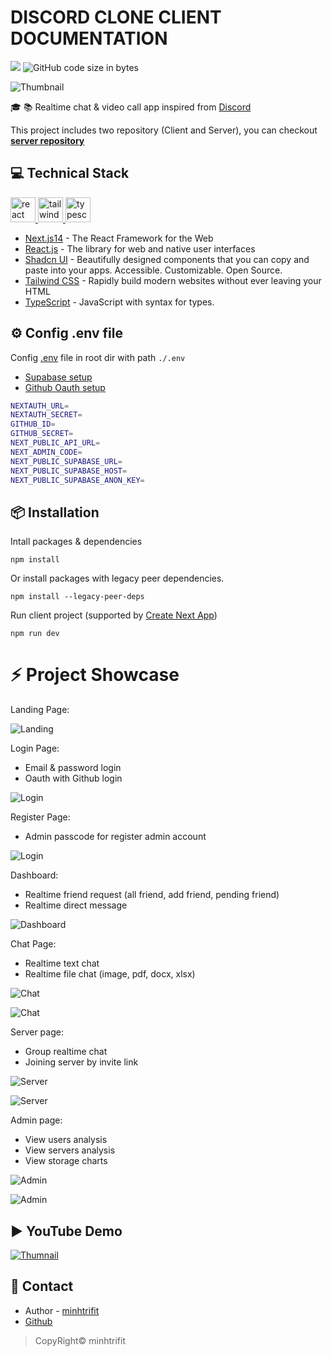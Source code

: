 # DISCORD CLONE CLIENT DOCUMENTATION

<img src="https://img.shields.io/github/stars/minhtrifit/discord-clone-client"/> ![GitHub code size in bytes](https://img.shields.io/github/languages/code-size/minhtrifit/discord-clone-client)

![Thumbnail](./showcase/screenshot.png)

🎓 📚 Realtime chat & video call app inspired from [Discord](https://discord.com)

This project includes two repository (Client and Server), you can checkout **[server repository](https://github.com/minhtrifit/discord-clone-server)**

## 💻 Technical Stack

<p align="left"> <a href="https://reactjs.org/" target="_blank" rel="noreferrer"> <img src="https://raw.githubusercontent.com/devicons/devicon/master/icons/react/react-original-wordmark.svg" alt="react" width="40" height="40"/> </a> <a href="https://tailwindcss.com/" target="_blank" rel="noreferrer"> <img src="https://www.vectorlogo.zone/logos/tailwindcss/tailwindcss-icon.svg" alt="tailwind" width="40" height="40"/> </a> <a href="https://www.typescriptlang.org/" target="_blank" rel="noreferrer"> <img src="https://raw.githubusercontent.com/devicons/devicon/master/icons/typescript/typescript-original.svg" alt="typescript" width="40" height="40"/> </a> </p>

- [Next.js14](https://nextjs.org) - The React Framework for the Web
- [React.js](https://react.dev) - The library for web and native user interfaces
- [Shadcn UI](https://ui.shadcn.com) - Beautifully designed components that you can copy and paste into your apps. Accessible. Customizable. Open Source.
- [Tailwind CSS](https://tailwindcss.com) - Rapidly build modern websites without ever leaving your HTML
- [TypeScript](https://www.typescriptlang.org) - JavaScript with syntax for types.

## ⚙️ Config .env file

Config [.env]() file in root dir with path `./.env`

- [Supabase setup](https://supabase.com/docs/guides/getting-started/tutorials/with-nextjs)
- [Github Oauth setup](hhttps://docs.github.com/en/apps/oauth-apps/building-oauth-apps/creating-an-oauth-app)

```bash
NEXTAUTH_URL=
NEXTAUTH_SECRET=
GITHUB_ID=
GITHUB_SECRET=
NEXT_PUBLIC_API_URL=
NEXT_ADMIN_CODE=
NEXT_PUBLIC_SUPABASE_URL=
NEXT_PUBLIC_SUPABASE_HOST=
NEXT_PUBLIC_SUPABASE_ANON_KEY=
```

## 📦 Installation

Intall packages & dependencies
```console
npm install
```

Or install packages with legacy peer dependencies.
```console
npm install --legacy-peer-deps
```

Run client project (supported by [Create Next App](https://nextjs.org/docs/getting-started/installation))
```console
npm run dev
```

# ⚡️ Project Showcase

Landing Page:

![Landing](./showcase/landing.png)

Login Page:

* Email & password login
* Oauth with Github login

![Login](./showcase/login.png)

Register Page:

* Admin passcode for register admin account

![Login](./showcase/register.png)

Dashboard:

* Realtime friend request (all friend, add friend, pending friend)
* Realtime direct message

![Dashboard](./showcase/dashboard.png)

Chat Page:

* Realtime text chat
* Realtime file chat (image, pdf, docx, xlsx)

![Chat](./showcase/chat1.png)

![Chat](./showcase/chat2.png)

Server page:

* Group realtime chat
* Joining server by invite link

![Server](./showcase/server1.png)

![Server](./showcase/server2.png)

Admin page:

* View users analysis
* View servers analysis
* View storage charts

![Admin](./showcase/admin1.png)

![Admin](./showcase/admin2.png)

## ▶️ YouTube Demo

[![Thumnail](./showcase/screenshot.png)](https://youtu.be/L8ixcX2tIdk)

## 💌 Contact

- Author - [minhtrifit](https://minhtrifitdev.netlify.app)
- [Github](https://github.com/minhtrifit)

> CopyRight© minhtrifit